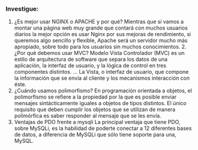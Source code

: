 
### Investigue:


1. ¿Es mejor usar NGINX o APACHE y por qué?
Mientras que si vamos a montar una página web muy grande que contará con muchos usuarios diarios la mejor opción es usar Nginx por sus mejoras de rendimiento, si queremos algo sencillo y flexible, Apache será un servidor mucho más apropiado, sobre todo para los usuarios sin muchos conocimientos.
2.¿Por qué debemos usar MVC?
Modelo Vista Controlador (MVC) es un estilo de arquitectura de software que separa los datos de una aplicación, la interfaz de usuario, y la lógica de control en tres componentes distintos. ... La Vista, o interfaz de usuario, que compone la información que se envía al cliente y los mecanismos interacción con éste.
4. ¿Cuándo usamos polimorfismo?
En programación orientada a objetos, el polimorfismo se refiere a la propiedad por la que es posible enviar mensajes sintácticamente iguales a objetos de tipos distintos. El único requisito que deben cumplir los objetos que se utilizan de manera polimórfica es saber responder al mensaje que se les envía.
5. Ventajas de PDO frente a mysqli
La principal ventaja que tiene PDO, sobre MySQLi, es la habilidad de poderte conectar a 12 diferentes bases de datos, a diferencia de MySQLi que sólo tiene soporte para una, MySQL.
